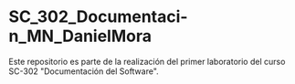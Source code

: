 # SC_302_Documentaci-n_MN_DanielMora
Este repositorio es parte de la realización del primer laboratorio del curso SC-302 "Documentación del Software". 
